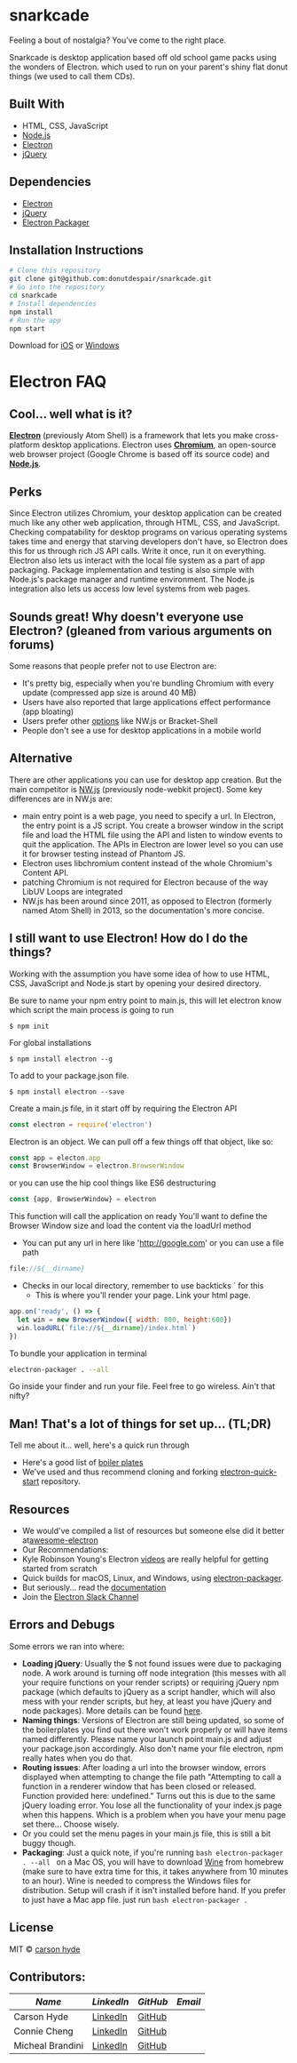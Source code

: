 # snarkcade

Feeling a bout of nostalgia? You've come to the right place.

Snarkcade is desktop application based off old school game packs using the wonders of Electron.
which used to run on your parent's shiny flat donut things (we used to call them CDs).

## Built With
+ HTML, CSS, JavaScript
+ [Node.js](https://nodejs.org/en/)
+ [Electron](http://electron.atom.io/)
+ [jQuery](https://jquery.com/)

## Dependencies
+ [Electron](https://www.npmjs.com/package/electron)
+ [jQuery](https://www.npmjs.com/package/jquery)
+ [Electron Packager](https://github.com/electron-userland/electron-packager)

## Installation Instructions

```bash
# Clone this repository
git clone git@github.com:donutdespair/snarkcade.git
# Go into the repository
cd snarkcade
# Install dependencies
npm install
# Run the app
npm start
```

Download for [iOS](https://www.dropbox.com/s/2r36z8d9igkjbbc/Snarkcade.app.zip?dl=0) or [Windows](https://www.dropbox.com/s/gyg83tu4qn8u5ri/Snarkcade.exe?dl=0)

Electron FAQ
======

## Cool... well what is it?

**[Electron](http://electron.atom.io/)** (previously Atom Shell) is a framework that lets you make cross-platform desktop applications. Electron uses **[Chromium](https://www.chromium.org/)**, an open-source web browser project (Google Chrome is based off its source code) and **[Node.js](https://nodejs.org/en/)**.

## Perks
Since Electron utilizes Chromium, your desktop application can be created much like any other web application, through HTML, CSS, and JavaScript. Checking compatability for desktop programs on various operating systems takes time and energy that starving developers don't have, so Electron does this for us through rich JS API calls. Write it once, run it on everything. Electron also lets us interact with the local file system as a part of app packaging. Package implementation and testing is also simple with Node.js's package manager and runtime environment. The Node.js integration also lets us access low level systems from web pages.

## Sounds great! Why doesn't everyone use Electron? (gleaned from various arguments on forums)
Some reasons that people prefer not to use Electron are:
+ It's pretty big, especially when you're bundling Chromium with every update (compressed app size is around 40 MB)
+ Users have also reported that large applications effect performance (app bloating)
+ Users prefer other [options](http://stackoverflow.com/questions/23731517/what-are-the-functional-differences-between-nw-js-brackets-shell-and-electron) like NW.js or Bracket-Shell
+ People don't see a use for desktop applications in a mobile world

Alternative
------
There are other applications you can use for desktop app creation. But the main competitor is [NW.js](https://nwjs.io/) (previously node-webkit project).
Some key differences are in NW.js are:
+ main entry point is a web page, you need to specify a url. In Electron, the entry point is a JS script. You create a browser window in the script file and load the HTML file using the API and listen to window events to quit the application. The APIs in Electron are lower level so you can use it for browser testing instead of Phantom JS.
+ Electron uses libchromium content instead of the whole Chromium's Content API.
+ patching Chromium is not required for Electron because of the way LibUV Loops are integrated
+ NW.js has been around since 2011, as opposed to Electron (formerly named Atom Shell) in 2013, so the documentation's more concise.

I still want to use Electron! How do I do the things?
------

Working with the assumption you have some idea of how to use HTML, CSS, JavaScript and Node.js start by opening your desired directory.

Be sure to name your npm entry point to main.js, this will let electron know which script the main process is going to run
```
$ npm init
```

For global installations
```
$ npm install electron --g
```

To add to your package.json file.
```
$ npm install electron --save
```

Create a main.js file, in it start off by requiring the Electron API
```javascript
const electron = require('electron')
```

Electron is an object. We can pull off a few things off that object, like so:
```javascript
const app = electon.app
const BrowserWindow = electron.BrowserWindow
```
or you can use the hip cool things like ES6 destructuring
```javascript
const {app, BrowserWindow} = electron
```

This function will call the application on ready
You'll want to define the Browser Window size and load the content via the loadUrl method

+ You can put any url in here like 'http://google.com' or you can use a file path
```javascript
file://${__dirname}
```
+ Checks in our local directory, remember to use backticks ` for this
	 + This is where you'll render your page. Link your html page.

```javascript
app.on('ready', () => {
  let win = new BrowserWindow({ width: 800, height:600})
  win.loadURL(`file://${__dirname}/index.html`)
})
```

To bundle your application in terminal
```bash
electron-packager . --all
```
Go inside your finder and run your file. Feel free to go wireless. Ain't that nifty?


Man! That's a lot of things for set up... (TL;DR)
------
Tell me about it... well, here's a quick run through
+ Here's a good list of [boiler plates](http://electron.atom.io/community/#boilerplates)
+ We've used and thus recommend cloning and forking [electron-quick-start](https://github.com/electron/electron-quick-start) repository.

Resources
------
+ We would've compiled a list of resources but someone else did it better at[awesome-electron](https://github.com/sindresorhus/awesome-electron)
+ Our Recommendations:
 + Kyle Robinson Young's Electron [videos](https://www.youtube.com/user/kylerobinsonyoung/search?query=electron) are really helpful for getting started from scratch
 + Quick builds for macOS, Linux, and Windows, using [electron-packager](https://github.com/electron-userland/electron-packager).
 + But seriously... read the [documentation](http://electron.atom.io/docs/all/)
 + Join the [Electron Slack Channel](http://atom-slack.herokuapp.com/)

Errors and Debugs
------
Some errors we ran into where:
+ **Loading jQuery**: Usually the $ not found issues were due to packaging node. A work around is turning off node integration (this messes with all your require functions on your render scripts) or requiring jQuery npm package (which defaults to jQuery as a script handler, which will also mess with your render scripts, but hey, at least you have jQuery and node packages). More details can be found [here](http://stackoverflow.com/questions/32621988/electron-jquery-is-not-defined).
+ **Naming things**: Versions of Electron are still being updated, so some of the boilerplates you find out there won't work properly or will have items named differently. Please name your launch point main.js and adjust your package.json accordingly. Also don't name your file electron, npm really hates when you do that.
+ **Routing issues**: After loading a url into the browser window, errors displayed when attempting to change the file path "Attempting to call a function in a renderer window that has been closed or released. Function provided here: undefined." Turns out this is due to the same jQuery loading error. You lose all the functionality of your index.js page when this happens. Which is a problem when you have your menu page set there... Choose wisely.
 + Or you could set the menu pages in your main.js file, this is still a bit buggy though.
+ **Packaging**: Just a quick note, if you're running
```bash electron-packager . --all ``` on a Mac OS, you will have to download [Wine](https://www.winehq.org/) from homebrew (make sure to have extra time for this, it takes anywhere from 10 minutes to an hour). Wine is needed to compress the Windows files for distribution. Setup will crash if it isn't installed before hand. If you prefer to just have a Mac app file. just run ```bash electron-packager . ```


## License

MIT © [carson hyde](https://github.com/donutdespair/snarkcade)

## Contributors:
**_Name_** | **_LinkedIn_** | **_GitHub_** | **_Email_**
---------| -------------|------------|------------
Carson Hyde | [LinkedIn](https://www.linkedin.com/in/carsonmhyde) | [GitHub](https://github.com/donutdespair) |
Connie Cheng | [LinkedIn](https://www.linkedin.com/in/ccheng52) | [GitHub](https://github.com/Ccheng26/) |
Micheal Brandini | [LinkedIn](https://www.linkedin.com/in/) | [GitHub](https://github.com/) |
